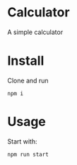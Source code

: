 # Calculator
A simple calculator

# Install
Clone and run 
```shell
npm i
```

# Usage
Start with:
```shell
npm run start
```